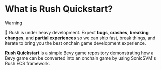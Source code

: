 # What is Rush Quickstart?

> [!WARNING]
> 🚧 Rush is under heavy development. Expect **bugs**, **crashes**, **breaking changes**, and **partial experiences** so we can ship fast, break things, and iterate to bring you the best onchain game development experience. 

**Rush Quickstart** is a simple Bevy game repository demonstrating how a Bevy game can be converted into an onchain game by using SonicSVM's Rush ECS framework.
